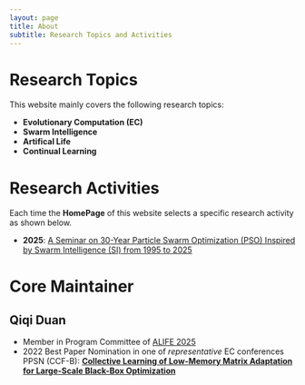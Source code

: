 ```yaml
---
layout: page
title: About
subtitle: Research Topics and Activities
---
```


# Research Topics

This website mainly covers the following research topics:

- **Evolutionary Computation (EC)**
- **Swarm Intelligence**
- **Artifical Life**
- **Continual Learning**

# Research Activities

Each time the **HomePage** of this website selects a specific research activity as shown below.

- **2025**: [A Seminar on 30-Year Particle Swarm Optimization (PSO) Inspired by Swarm Intelligence (SI) from 1995 to 2025](https://github.com/Evolutionary-Intelligence/PSO-30-SI)

# Core Maintainer

## Qiqi Duan

- Member in Program Committee of [ALIFE 2025](https://2025.alife.org/)
- 2022 Best Paper Nomination in one of *representative* EC conferences PPSN (CCF-B): [**Collective Learning of Low-Memory Matrix Adaptation for Large-Scale Black-Box Optimization**](https://link.springer.com/chapter/10.1007/978-3-031-14721-0_20)

